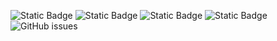 ![Static Badge](https://img.shields.io/badge/blacklists-60-000000) ![Static Badge](https://img.shields.io/badge/blacklisted-3062828-cc0000) ![Static Badge](https://img.shields.io/badge/whitelisted-2244-00CC00) ![Static Badge](https://img.shields.io/badge/streaming_blacklist-28107-000000) ![GitHub issues](https://img.shields.io/github/issues/fabriziosalmi/blacklists)
